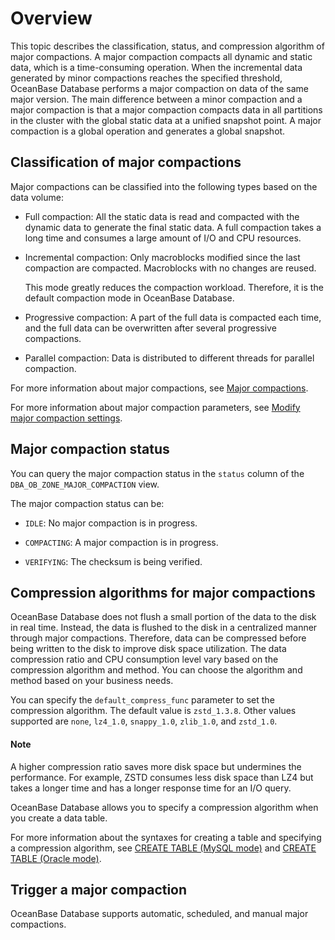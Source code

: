 # Overview

This topic describes the classification, status, and compression algorithm of major compactions.
A major compaction compacts all dynamic and static data, which is a time-consuming operation. When the incremental data generated by minor compactions reaches the specified threshold, OceanBase Database performs a major compaction on data of the same major version. The main difference between a minor compaction and a major compaction is that a major compaction compacts data in all partitions in the cluster with the global static data at a unified snapshot point. A major compaction is a global operation and generates a global snapshot.

## Classification of major compactions

Major compactions can be classified into the following types based on the data volume:

* Full compaction: All the static data is read and compacted with the dynamic data to generate the final static data. A full compaction takes a long time and consumes a large amount of I/O and CPU resources.

* Incremental compaction: Only macroblocks modified since the last compaction are compacted. Macroblocks with no changes are reused.

   This mode greatly reduces the compaction workload. Therefore, it is the default compaction mode in OceanBase Database.

* Progressive compaction: A part of the full data is compacted each time, and the full data can be overwritten after several progressive compactions.

* Parallel compaction: Data is distributed to different threads for parallel compaction.

For more information about major compactions, see [Major compactions](../../../../4.development-reference/1.sql-syntax/1.system-tenants/2.alter-system/13.merge.md).

For more information about major compaction parameters, see [Modify major compaction settings](../2.merge-management/7.modify-a-merge-configuration.md).

## Major compaction status

You can query the major compaction status in the `status` column of the `DBA_OB_ZONE_MAJOR_COMPACTION` view.

The major compaction status can be:

* `IDLE`: No major compaction is in progress.

* `COMPACTING`: A major compaction is in progress.

* `VERIFYING`: The checksum is being verified.

## Compression algorithms for major compactions

OceanBase Database does not flush a small portion of the data to the disk in real time. Instead, the data is flushed to the disk in a centralized manner through major compactions. Therefore, data can be compressed before being written to the disk to improve disk space utilization. The data compression ratio and CPU consumption level vary based on the compression algorithm and method. You can choose the algorithm and method based on your business needs.

You can specify the `default_compress_func` parameter to set the compression algorithm. The default value is `zstd_1.3.8`. Other values supported are `none`, `lz4_1.0`, `snappy_1.0`, `zlib_1.0`, and `zstd_1.0`.

<main id="notice" type='explain'>
    <h4>Note</h4>
    <p>A higher compression ratio saves more disk space but undermines the performance. For example, ZSTD consumes less disk space than LZ4 but takes a longer time and has a longer response time for an I/O query. </p>
</main>

OceanBase Database allows you to specify a compression algorithm when you create a data table.

For more information about the syntaxes for creating a table and specifying a compression algorithm, see [CREATE TABLE (MySQL mode)](../../../../4.development-reference/1.sql-syntax/2.common-tenant-of-mysql-mode/6.sql-statement-of-mysql-mode/26.create-table-of-mysql-mode.md) and [CREATE TABLE (Oracle mode)](../../../../4.development-reference/1.sql-syntax/3.common-tenant-of-oracle-mode/9.sql-statement-of-oracle-mode/1.ddl-of-oracle-mode/24.create-table-of-oracle-mode.md).

## Trigger a major compaction

OceanBase Database supports automatic, scheduled, and manual major compactions.
